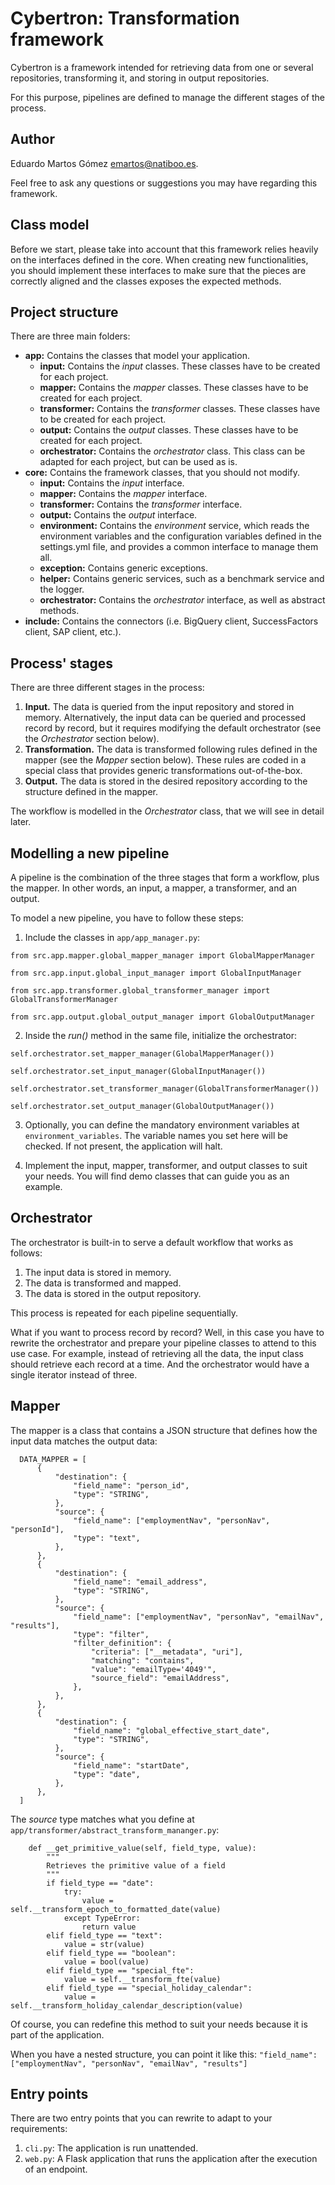 # Cybertron: Transformation framework

Cybertron is a framework intended for retrieving data from one or several repositories, transforming it, and storing in output repositories.

For this purpose, pipelines are defined to manage the different stages of the process.

## Author

Eduardo Martos Gómez <emartos@natiboo.es>.

Feel free to ask any questions or suggestions you may have regarding this framework.

## Class model

Before we start, please take into account that this framework relies heavily on the interfaces defined in the core.
When creating new functionalities, you should implement these interfaces to make sure that the pieces are correctly aligned
and the classes exposes the expected methods.

## Project structure

There are three main folders:

- **app:** Contains the classes that model your application.
  - **input:** Contains the _input_ classes. These classes have to be created for each project.
  - **mapper:** Contains the _mapper_ classes. These classes have to be created for each project.
  - **transformer:** Contains the _transformer_ classes. These classes have to be created for each project.
  - **output:** Contains the _output_ classes. These classes have to be created for each project.
  - **orchestrator:** Contains the _orchestrator_ class. This class can be adapted for each project, but can be used as is.
- **core:** Contains the framework classes, that you should not modify.
  - **input:** Contains the _input_ interface.
  - **mapper:** Contains the _mapper_ interface.
  - **transformer:** Contains the _transformer_ interface.
  - **output:** Contains the _output_ interface.
  - **environment:** Contains the _environment_ service, which reads the environment variables and the configuration variables defined in the settings.yml file, and provides a common interface to manage them all.
  - **exception:** Contains generic exceptions.
  - **helper:** Contains generic services, such as a benchmark service and the logger.
  - **orchestrator:** Contains the _orchestrator_ interface, as well as abstract methods.
- **include:** Contains the connectors (i.e. BigQuery client, SuccessFactors client, SAP client, etc.).

## Process' stages

There are three different stages in the process:

1. **Input.** The data is queried from the input repository and stored in memory.
   Alternatively, the input data can be queried and processed record by record,
   but it requires modifying the default orchestrator (see the _Orchestrator_ section below).
2. **Transformation.** The data is transformed following rules defined in the mapper (see the _Mapper_ section below).
   These rules are coded in a special class that provides generic transformations out-of-the-box.
3. **Output.** The data is stored in the desired repository according to the structure defined in the mapper.

The workflow is modelled in the _Orchestrator_ class, that we will see in detail later.

## Modelling a new pipeline

A pipeline is the combination of the three stages that form a workflow, plus the mapper. In other words, an input, a mapper, a transformer, and an output.

To model a new pipeline, you have to follow these steps:

1. Include the classes in `app/app_manager.py`:

```
from src.app.mapper.global_mapper_manager import GlobalMapperManager

from src.app.input.global_input_manager import GlobalInputManager

from src.app.transformer.global_transformer_manager import GlobalTransformerManager

from src.app.output.global_output_manager import GlobalOutputManager
```

2. Inside the _run()_ method in the same file, initialize the orchestrator:

```
self.orchestrator.set_mapper_manager(GlobalMapperManager())

self.orchestrator.set_input_manager(GlobalInputManager())

self.orchestrator.set_transformer_manager(GlobalTransformerManager())

self.orchestrator.set_output_manager(GlobalOutputManager())
```

3. Optionally, you can define the mandatory environment variables at `environment_variables`.
   The variable names you set here will be checked. If not present, the application will halt.

4. Implement the input, mapper, transformer, and output classes to suit your needs. You will find demo classes that can guide you as an example.

## Orchestrator

The orchestrator is built-in to serve a default workflow that works as follows:

1. The input data is stored in memory.
2. The data is transformed and mapped.
3. The data is stored in the output repository.

This process is repeated for each pipeline sequentially.

What if you want to process record by record? Well, in this case you have to rewrite the orchestrator and prepare your pipeline classes to attend to this use case.
For example, instead of retrieving all the data, the input class should retrieve each record at a time. And the orchestrator would have a single iterator instead of three.

## Mapper

The mapper is a class that contains a JSON structure that defines how the input data matches the output data:

```
  DATA_MAPPER = [
      {
          "destination": {
              "field_name": "person_id",
              "type": "STRING",
          },
          "source": {
              "field_name": ["employmentNav", "personNav", "personId"],
              "type": "text",
          },
      },
      {
          "destination": {
              "field_name": "email_address",
              "type": "STRING",
          },
          "source": {
              "field_name": ["employmentNav", "personNav", "emailNav", "results"],
              "type": "filter",
              "filter_definition": {
                  "criteria": ["__metadata", "uri"],
                  "matching": "contains",
                  "value": "emailType='4049'",
                  "source_field": "emailAddress",
              },
          },
      },
      {
          "destination": {
              "field_name": "global_effective_start_date",
              "type": "STRING",
          },
          "source": {
              "field_name": "startDate",
              "type": "date",
          },
      },
  ]
```

The _source_ type matches what you define at `app/transformer/abstract_transform_mananger.py`:

```
    def __get_primitive_value(self, field_type, value):
        """
        Retrieves the primitive value of a field
        """
        if field_type == "date":
            try:
                value = self.__transform_epoch_to_formatted_date(value)
            except TypeError:
                return value
        elif field_type == "text":
            value = str(value)
        elif field_type == "boolean":
            value = bool(value)
        elif field_type == "special_fte":
            value = self.__transform_fte(value)
        elif field_type == "special_holiday_calendar":
            value = self.__transform_holiday_calendar_description(value)
```

Of course, you can redefine this method to suit your needs because it is part of the application.

When you have a nested structure, you can point it like this: `"field_name": ["employmentNav", "personNav", "emailNav", "results"]`

## Entry points

There are two entry points that you can rewrite to adapt to your requirements:

1. `cli.py`: The application is run unattended.
2. `web.py`: A Flask application that runs the application after the execution of an endpoint.
